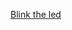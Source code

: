 
[Blink the led]([https://github.com/SavolainenSami/IoT-perusteet](https://github.com/SavolainenSami/IoT-perusteet/tree/main/Viikko1/Blink%20the%20led))
